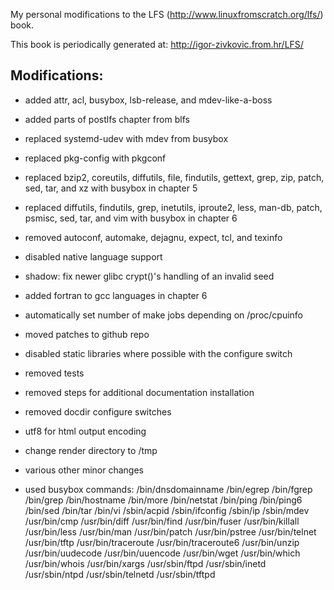 My personal modifications to the LFS (http://www.linuxfromscratch.org/lfs/) book.

This book is periodically generated at: http://igor-zivkovic.from.hr/LFS/

## Modifications:
* added attr, acl, busybox, lsb-release, and mdev-like-a-boss
* added parts of postlfs chapter from blfs
* replaced systemd-udev with mdev from busybox
* replaced pkg-config with pkgconf
* replaced bzip2, coreutils, diffutils, file, findutils, gettext, grep, zip,
  patch, sed, tar, and xz with busybox in chapter 5
* replaced diffutils, findutils, grep, inetutils, iproute2, less, man-db, patch,
  psmisc, sed, tar, and vim with busybox in chapter 6
* removed autoconf, automake, dejagnu, expect, tcl, and texinfo
* disabled native language support
* shadow: fix newer glibc crypt()'s handling of an invalid seed
* added fortran to gcc languages in chapter 6
* automatically set number of make jobs depending on /proc/cpuinfo
* moved patches to github repo
* disabled static libraries where possible with the configure switch
* removed tests
* removed steps for additional documentation installation
* removed docdir configure switches
* utf8 for html output encoding
* change render directory to /tmp
* various other minor changes

* used busybox commands:
    /bin/dnsdomainname
    /bin/egrep
    /bin/fgrep
    /bin/grep
    /bin/hostname
    /bin/more
    /bin/netstat
    /bin/ping
    /bin/ping6
    /bin/sed
    /bin/tar
    /bin/vi
    /sbin/acpid
    /sbin/ifconfig
    /sbin/ip
    /sbin/mdev
    /usr/bin/cmp
    /usr/bin/diff
    /usr/bin/find
    /usr/bin/fuser
    /usr/bin/killall
    /usr/bin/less
    /usr/bin/man
    /usr/bin/patch
    /usr/bin/pstree
    /usr/bin/telnet
    /usr/bin/tftp
    /usr/bin/traceroute
    /usr/bin/traceroute6
    /usr/bin/unzip
    /usr/bin/uudecode
    /usr/bin/uuencode
    /usr/bin/wget
    /usr/bin/which
    /usr/bin/whois
    /usr/bin/xargs
    /usr/sbin/ftpd
    /usr/sbin/inetd
    /usr/sbin/ntpd
    /usr/sbin/telnetd
    /usr/sbin/tftpd
